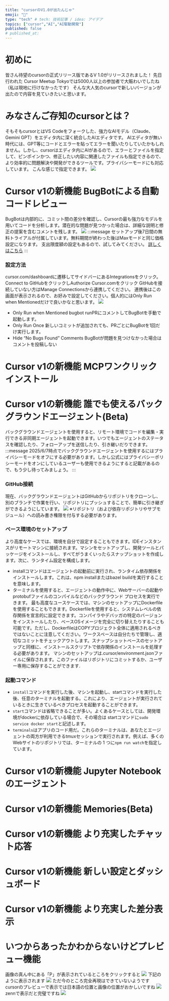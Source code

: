 ```yaml
---
title: "cursorのV1.0が出たんじゃ"
emoji: "📖"
type: "tech" # tech: 技術記事 / idea: アイデア
topics: ["cursor","AI","AI駆動開発"]
published: false
# published_at: 
---
```


# 初めに
皆さん待望のcursorの正式リリース版であるV 1.0がリリースされました！
先日行われた Cursor Meetup Tokyoでは5000人以上の参加者で大賑わいでしたね（私は現地に行けなかったです）
そんな大人気のcursorで新しいバージョンが出たので内容を見ていきたいと思います。

# みなさんご存知のcursorとは？
そもそもcursorとはVS Codeをフォークした、強力なAIモデル（Claude、Gemini GPT）をエディタ内に深く統合したAIエディタです。
AIエディタが無い時代には、GPT等にコードとエラーを貼ってエラーを聞いたりしていたかもしれません。しかし、cursorはエディタ内にAIがあるので、エラーとファイルを指定して、ピンポインかつ、修正したい内容に関連したファイルも指定できるので、より効率的に問題解決や開発ができるツールです。プライバシーモードにも対応しています。
こんな感じで指定できます。
![](/images/cursor-update-v-1/image1.png)
# Cursor v1の新機能 BugBotによる自動コードレビュー
BugBotは内部的に、コミット間の差分を確認し、Cursorの最も強力なモデルを用いてコードを分析します。潜在的な問題が見つかった場合は、詳細な説明と修正の提案を含むコメントを残します。
![](/images/cursor-update-v-1/image6.png)
:::message
セットアップ後7日間の無料トライアルが付属しています。無料期間が終わった後はMaxモードと同じ価格設定になります。
支出限度額の設定もあるので、試してみてください。
[詳しくはこちら](https://docs.cursor.com/bugbot#pricing)
:::
### 設定方法
cursor.com/dashboardに遷移してサイドバーにあるIntegrationsをクリック。
Connect to GitHubをクリックしAuthorize Cursor.comをクリック
GitHubを接続していない方はManage Connectionsから連携してください。
連携後はこの画面が表示されるので、お好みで設定してください。個人的にはOnly Run when Mentionedだけで良いかなと思います。
![](/images/cursor-update-v-1/image7.png)
- Only Run when Mentioned
bugbot runPRにコメントしてBugBotを手動で起動します。
- Only Run Once
新しいコミットが追加されても、PRごとにBugBotを1回だけ実行します。
- Hide “No Bugs Found” Comments
BugBotが問題を見つけなかった場合はコメントを投稿しない

# Cursor v1の新機能 MCPワンクリックインストール

# Cursor v1の新機能 誰でも使えるバックグラウンドエージェント(Beta)
バックグラウンドエージェントを使用すると、リモート環境でコードを編集・実行できる非同期エージェントを起動できます。いつでもエージェントのステータスを確認したり、フォローアップを送信したり、引き継いだりできます。
:::message
2025/6/7時点でバックグラウンドエージェントを使用するにはプライバシーモードをオフにする必要があります。しかし公式にはプライバシーポリシーモードをオンにしているユーザーも使用できるようにすると記載があるので、もう少し待ってみましょう。
:::
### GitHub接続
現在、バックグラウンドエージェントはGitHubからリポジトリをクローンし、別のブランチで作業を行い、リポジトリにプッシュすることで、簡単に引き継ぎができるようにしています。
![](/images/cursor-update-v-1/image8.png)
※リポジトリ（および依存リポジトリやサブモジュール）への読み書き権限を付与する必要があります。
### ベース環境のセットアップ
より高度なケースでは、環境を自分で設定することもできます。IDEインスタンスがリモートマシンに接続されます。マシンをセットアップし、開発ツールとパッケージをインストールし、すべてがうまくいったらスナップショットを作成します。次に、ランタイム設定を構成します。
- installコマンドはエージェントの起動前に実行され、ランタイム依存関係をインストールします。これは、npm installまたはbazel buildを実行することを意味します。
- ターミナルを使用すると、エージェントの動作中に、Webサーバーの起動やprotobufファイルのコンパイルなどのバックグラウンド プロセスを実行できます。
最も高度なユースケースでは、マシンのセットアップにDockerfileを使用することもできます。Dockerfileを使用すると、システムレベルの依存関係を宣言的に設定できます。コンパイラやデバッガの特定のバージョンをインストールしたり、ベースOSイメージを完全に切り替えたりすることも可能です。ただし、DockerfileはCOPYプロジェクト全体に適用されるべきではないことに注意してください。ワークスペースは自分たちで管理し、適切なコミットをチェックアウトします。スナップショットベースのセットアップと同様に、インストールスクリプトで依存関係のインストールを処理する必要があります。
マシンのセットアップは.cursor/environment.jsonファイルに保存されます。このファイルはリポジトリにコミットするか、ユーザー専用に保存することができます.
### 起動コマンド
- `install`コマンドを実行した後、マシンを起動し、startコマンドを実行した後、任意のターミナルを起動する。これにより、エージェントが実行されているときに生きているべきプロセスを起動することができます。
- `start`コマンドは省略できることが多い。よくあるケースとしては、開発環境がdockerに依存している場合で、その場合は startコマンドに`sudo service docker start`と記述します。
- `terminals`はアプリのコード用だ。これらのターミナルは、あなたとエージェントの両方が利用できるtmuxセッションで実行されます。例えば、多くのWebサイトのリポジトリでは、ターミナルの 1 つに`npm run watch`を指定しています。

# Cursor v1の新機能 Jupyter Notebook のエージェント

# Cursor v1の新機能 Memories(Beta)

# Cursor v1の新機能 より充実したチャット応答

# Cursor v1の新機能 新しい設定とダッシュボード

# Cursor v1の新機能 より充実した差分表示

# いつからあったかわからないけどプレビュー機能
画像の真ん中にある「P」が表示されているところをクリックすると
![](/images/cursor-update-v-1/image2.png)
下記のように表示されます
![](/images/cursor-update-v-1/image3.png)
ただ今のところ完全再現はできていないようです
cursorのプレビューで表示では日本語の位置と画像の位置がおかしいですね
![](/images/cursor-update-v-1/image4.png)
zennで表示だと完璧ですね
![](/images/cursor-update-v-1/image5.png)